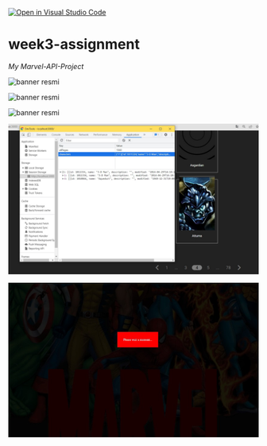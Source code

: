 [![Open in Visual Studio Code](https://classroom.github.com/assets/open-in-vscode-f059dc9a6f8d3a56e377f745f24479a46679e63a5d9fe6f495e02850cd0d8118.svg)](https://classroom.github.com/online_ide?assignment_repo_id=7350213&assignment_repo_type=AssignmentRepo)
# week3-assignment

*My Marvel-API-Project*


![banner resmi](public/screen1.png)

![banner resmi](public/screen2.png)

![banner resmi](public/screen3.png)

![banner resmi](public/screen4.jpg)

![banner resmi](public/screen5.jpg)
